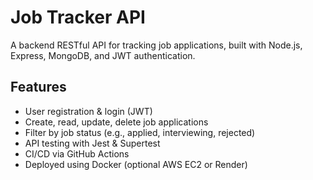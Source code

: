 # Job Tracker API

A backend RESTful API for tracking job applications, built with Node.js, Express, MongoDB, and JWT authentication.

## Features
- User registration & login (JWT)
- Create, read, update, delete job applications
- Filter by job status (e.g., applied, interviewing, rejected)
- API testing with Jest & Supertest
- CI/CD via GitHub Actions
- Deployed using Docker (optional AWS EC2 or Render)